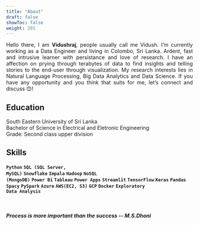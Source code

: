 ```yaml
---
title: "About"
draft: false
showToc: false
weight: 201
--- 
```


<div style="text-align: justify"> Hello there, I am <b>Vidushraj</b>, people usually call me Vidush. I’m currently working as a Data Engineer and living in Colombo, Sri Lanka. Ardent, fast and intrusive learner with persistance and love of research. I have an affection on prying through terabytes of data to find insights and telling stories to the end-user through visualization. My research interests lies in Natural Language Processing, Big Data Analytics and Data Science. If you have any opportunity and you think that suits for me, let’s connect and discuss 😊! </div>

## Education
South Eastern University of Sri Lanka </br>
Bachelor of Science in Electrical and Eletronic Engineering </br>
Grade: Second class upper division

## Skills
<code><b>Python</b></code>
<code><b>SQL (SQL Server, MySQL)</b></code>
<code><b>Snowflake</b></code>
<code><b>Impala</b></code>
<code><b>Hadoop</b></code>
<code><b>NoSQL (MongoDB)</b></code>
<code><b>Power Bi</b></code>
<code><b>Tableau</b></code>
<code><b>Power Apps</b></code>
<code><b>Streamlit</b></code>
<code><b>TensorFlow</b></code>
<code><b>Keras</b></code>
<code><b>Pandas</b></code>
<code><b>Spacy</b></code>
<code><b>PySpark</b></code>
<code><b>Azure</b></code>
<code><b>AWS(EC2, S3)</b></code>
<code><b>GCP</b></code>
<code><b>Docker</b></code>
<code><b>Exploratory Data Analysis</b></code>

</br>

##### Process is more important than the success -- <cite>M.S.Dhoni</cite>